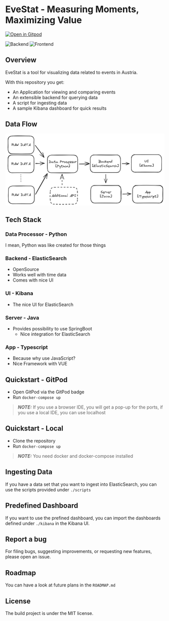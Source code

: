 # EveStat - Measuring Moments, Maximizing Value

[![Open in Gitpod](https://gitpod.io/button/open-in-gitpod.svg)](https://gitpod.io/#https://github.com/Setre14/tff-hackathon)

![Backend](https://github.com/Setre14/tff-hackathon/actions/workflows/build-server.yml/badge.svg)
![Frontend](https://github.com/Setre14/tff-hackathon/actions/workflows/build-ui.yml/badge.svg)

## Overview

EveStat is a tool for visualizing data related to events in Austria.

With this repository you get:
- An Application for viewing and comparing events
- An extensible backend for querying data
- A script for ingesting data
- A sample Kibana dashboard for quick results

## Data Flow

![Data Flow](dataflow.png)

## Tech Stack

### Data Processor - Python 

I mean, Python was like created for those things

### Backend - ElasticSearch

- OpenSource
- Works well with time data
- Comes with nice UI

### UI - Kibana

- The nice UI for ElasticSearch

### Server - Java

- Provides possibility to use SpringBoot
    - Nice integration for ElasticSearch

### App - Typescript

- Because why use JavaScript?
- Nice Framework with VUE

## Quickstart - GitPod

- Open GitPod via the GitPod badge
- Run `docker-compose up`

> **_NOTE:_**  If you use a browser IDE, you will get a pop-up for the ports, if you use a local IDE, you can use localhost

## Quickstart - Local

- Clone the repository
- Run `docker-compose up`

> **_NOTE:_**  You need docker and docker-compose installed

## Ingesting Data

If you have a data set that you want to ingest into ElasticSearch, you can use the scripts provided under `./scripts`

## Predefined Dashboard

If you want to use the prefined dashboard, you can import the dashboards defined under `./kibana` in the Kibana UI.

## Report a bug

For filing bugs, suggesting improvements, or requesting new features, please open an issue.

## Roadmap

You can have a look at future plans in the `ROADMAP.md`

## License

The build project is under the MIT license.